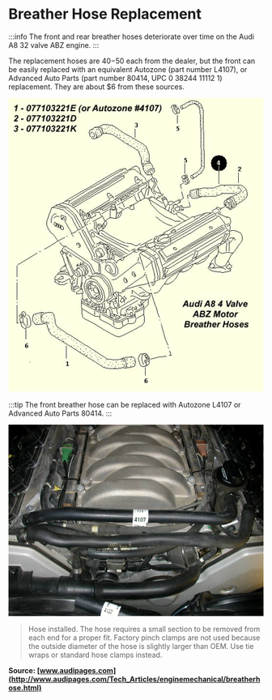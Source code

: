 # Breather Hose Replacement

:::info
The front and rear breather hoses deteriorate over time on the Audi A8 32 valve ABZ engine.
:::

The replacement hoses are $40-$50 each from the dealer, but the front can be easily replaced with an equivalent Autozone (part number L4107), or Advanced Auto Parts (part number 80414, UPC 0 38244 11112 1) replacement. They are about $6 from these sources.

![](./assets/breatherhoses1.JPG)

:::tip
The front breather hose can be replaced with Autozone L4107 or Advanced Auto Parts 80414.
:::

![](./assets/breatherhoses2.JPG)

> Hose installed. The hose requires a small section to be removed from each end for a proper fit. Factory pinch clamps are not used because the outside diameter of the hose is slightly larger than OEM. Use tie wraps or standard hose clamps instead.

**Source: [www.audipages.com](http://www.audipages.com/Tech_Articles/enginemechanical/breatherhose.html)**